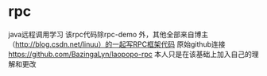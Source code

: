 # rpc
java远程调用学习
该rpc代码除rpc-demo 外，其他全部来自博主（http://blog.csdn.net/linuu）的一起写RPC框架代码 
原始github连接 https://github.com/BazingaLyn/laopopo-rpc
本人只是在该基础上加入自己的理解和更改
